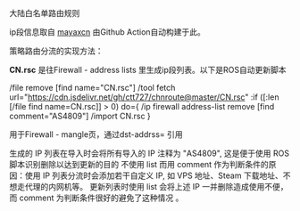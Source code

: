 大陆白名单路由规则

ip段信息取自 [mayaxcn](https://github.com/mayaxcn/china-ip-list)
由Github Action自动构建于此。

策略路由分流的实现方法：

**CN.rsc** 是往Firewall - address lists 里生成ip段列表。以下是ROS自动更新脚本

/file remove [find name="CN.rsc"]
/tool fetch url="https://cdn.jsdelivr.net/gh/ctt727/chnroute@master/CN.rsc"
:if ([:len [/file find name=CN.rsc]] > 0) do={
/ip firewall address-list remove [find comment="AS4809"]
/import CN.rsc
}


用于Firewall - mangle页，通过dst-addrss= 引用

生成的 IP 列表在导入时会将所有导入的 IP 注释为 "AS4809", 这是便于使用 ROS 脚本识别删除以达到更新的目的
不使用 list 而用 comment 作为判断条件的原因：使用 IP 列表分流时会添加若干自定义 IP, 如 VPS 地址、Steam 下载地址、不想走代理的内网机等。
更新列表时使用 list 会将上述 IP 一并删除造成使用不便，而 comment 为判断条件很好的避免了这种情况 。
